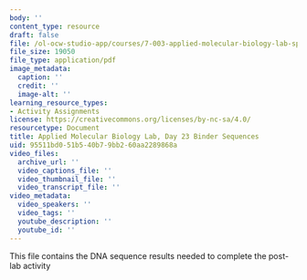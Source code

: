 ```yaml
---
body: ''
content_type: resource
draft: false
file: /ol-ocw-studio-app/courses/7-003-applied-molecular-biology-lab-spring-2022/mit7_003_s22_day_23_binder_seq.pdf
file_size: 19050
file_type: application/pdf
image_metadata:
  caption: ''
  credit: ''
  image-alt: ''
learning_resource_types:
- Activity Assignments
license: https://creativecommons.org/licenses/by-nc-sa/4.0/
resourcetype: Document
title: Applied Molecular Biology Lab, Day 23 Binder Sequences
uid: 95511bd0-51b5-40b7-9bb2-60aa2289868a
video_files:
  archive_url: ''
  video_captions_file: ''
  video_thumbnail_file: ''
  video_transcript_file: ''
video_metadata:
  video_speakers: ''
  video_tags: ''
  youtube_description: ''
  youtube_id: ''
---
```

This file contains the DNA sequence results needed to complete the post-lab activity